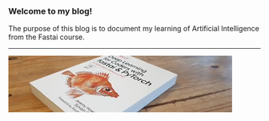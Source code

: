 ### Welcome to my blog!

The purpose of this blog is to document my learning of Artificial Intelligence from the Fastai course.

---
<img src ='/images/fish.png'>
